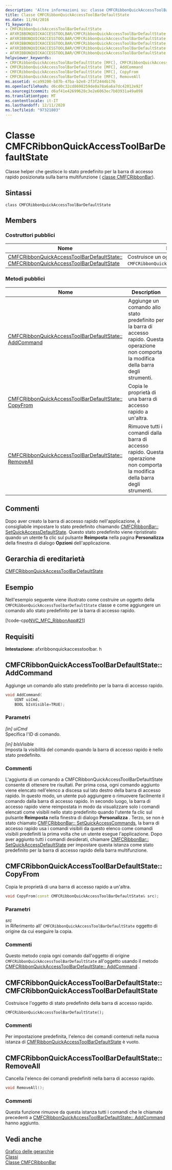 ```yaml
---
description: 'Altre informazioni su: classe CMFCRibbonQuickAccessToolBarDefaultState'
title: Classe CMFCRibbonQuickAccessToolBarDefaultState
ms.date: 11/04/2016
f1_keywords:
- CMFCRibbonQuickAccessToolBarDefaultState
- AFXRIBBONQUICKACCESSTOOLBAR/CMFCRibbonQuickAccessToolBarDefaultState
- AFXRIBBONQUICKACCESSTOOLBAR/CMFCRibbonQuickAccessToolBarDefaultState::CMFCRibbonQuickAccessToolBarDefaultState
- AFXRIBBONQUICKACCESSTOOLBAR/CMFCRibbonQuickAccessToolBarDefaultState::AddCommand
- AFXRIBBONQUICKACCESSTOOLBAR/CMFCRibbonQuickAccessToolBarDefaultState::CopyFrom
- AFXRIBBONQUICKACCESSTOOLBAR/CMFCRibbonQuickAccessToolBarDefaultState::RemoveAll
helpviewer_keywords:
- CMFCRibbonQuickAccessToolBarDefaultState [MFC], CMFCRibbonQuickAccessToolBarDefaultState
- CMFCRibbonQuickAccessToolBarDefaultState [MFC], AddCommand
- CMFCRibbonQuickAccessToolBarDefaultState [MFC], CopyFrom
- CMFCRibbonQuickAccessToolBarDefaultState [MFC], RemoveAll
ms.assetid: eca99200-b87b-47ba-b2e8-2f3f2444b176
ms.openlocfilehash: d6cd0c32cd8698259de0a78a6a6a7dc42012e92f
ms.sourcegitcommit: d6af41e42699628c3e2e6063ec7b03931a49a098
ms.translationtype: MT
ms.contentlocale: it-IT
ms.lasthandoff: 12/11/2020
ms.locfileid: "97321803"
---
```

# <a name="cmfcribbonquickaccesstoolbardefaultstate-class"></a>Classe CMFCRibbonQuickAccessToolBarDefaultState

Classe helper che gestisce lo stato predefinito per la barra di accesso rapido posizionata sulla barra multifunzione ( [classe CMFCRibbonBar](../../mfc/reference/cmfcribbonbar-class.md)).

## <a name="syntax"></a>Sintassi

```
class CMFCRibbonQuickAccessToolBarDefaultState
```

## <a name="members"></a>Members

### <a name="public-constructors"></a>Costruttori pubblici

|Nome|Description|
|----------|-----------------|
|[CMFCRibbonQuickAccessToolBarDefaultState:: CMFCRibbonQuickAccessToolBarDefaultState](#cmfcribbonquickaccesstoolbardefaultstate)|Costruisce un oggetto `CMFCRibbonQuickAccessToolbarDefaultState`.|

### <a name="public-methods"></a>Metodi pubblici

|Nome|Description|
|----------|-----------------|
|[CMFCRibbonQuickAccessToolBarDefaultState:: AddCommand](#addcommand)|Aggiunge un comando allo stato predefinito per la barra di accesso rapido. Questa operazione non comporta la modifica della barra degli strumenti.|
|[CMFCRibbonQuickAccessToolBarDefaultState:: CopyFrom](#copyfrom)|Copia le proprietà di una barra di accesso rapido a un'altra.|
|[CMFCRibbonQuickAccessToolBarDefaultState:: RemoveAll](#removeall)|Rimuove tutti i comandi dalla barra di accesso rapido. Questa operazione non comporta la modifica della barra degli strumenti.|

## <a name="remarks"></a>Commenti

Dopo aver creato la barra di accesso rapido nell'applicazione, è consigliabile impostare lo stato predefinito chiamando [CMFCRibbonBar:: SetQuickAccessDefaultState](../../mfc/reference/cmfcribbonbar-class.md#setquickaccessdefaultstate). Questo stato predefinito viene ripristinato quando un utente fa clic sul pulsante **Reimposta** nella pagina **Personalizza** della finestra di dialogo **Opzioni** dell'applicazione.

## <a name="inheritance-hierarchy"></a>Gerarchia di ereditarietà

[CMFCRibbonQuickAccessToolBarDefaultState](../../mfc/reference/cmfcribbonquickaccesstoolbardefaultstate-class.md)

## <a name="example"></a>Esempio

Nell'esempio seguente viene illustrato come costruire un oggetto della `CMFCRibbonQuickAccessToolbarDefaultState` classe e come aggiungere un comando allo stato predefinito per la barra di accesso rapido.

[!code-cpp[NVC_MFC_RibbonApp#21](../../mfc/reference/codesnippet/cpp/cmfcribbonquickaccesstoolbardefaultstate-class_1.cpp)]

## <a name="requirements"></a>Requisiti

**Intestazione:** afxribbonquickaccesstoolbar. h

## <a name="cmfcribbonquickaccesstoolbardefaultstateaddcommand"></a><a name="addcommand"></a> CMFCRibbonQuickAccessToolBarDefaultState:: AddCommand

Aggiunge un comando allo stato predefinito per la barra di accesso rapido.

```cpp
void AddCommand(
    UINT uiCmd,
    BOOL bIsVisible=TRUE);
```

### <a name="parameters"></a>Parametri

*[in] uiCmd*<br/>
Specifica l'ID di comando.

*[in] bIsVisible*<br/>
Imposta la visibilità del comando quando la barra di accesso rapido è nello stato predefinito.

### <a name="remarks"></a>Commenti

L'aggiunta di un comando a CMFCRibbonQuickAccessToolBarDefaultState consente di ottenere tre risultati. Per prima cosa, ogni comando aggiunto viene elencato nell'elenco a discesa sul lato destro della barra di accesso rapido. In questo modo, un utente può aggiungere o rimuovere facilmente il comando dalla barra di accesso rapido. In secondo luogo, la barra di accesso rapido viene reimpostata in modo da visualizzare solo i comandi elencati come visibili nello stato predefinito quando l'utente fa clic sul pulsante **Reimposta** nella finestra di dialogo **Personalizza** . Terzo, se non è stato chiamato [CMFCRibbonBar:: SetQuickAccessCommands](../../mfc/reference/cmfcribbonbar-class.md#setquickaccesscommands), la barra di accesso rapido usa i comandi visibili da questo elenco come comandi visibili predefiniti la prima volta che un utente esegue l'applicazione. Dopo aver aggiunto tutti i comandi desiderati, chiamare [CMFCRibbonBar:: SetQuickAccessDefaultState](../../mfc/reference/cmfcribbonbar-class.md#setquickaccessdefaultstate) per impostare questa istanza come stato predefinito per la barra di accesso rapido della barra multifunzione.

## <a name="cmfcribbonquickaccesstoolbardefaultstatecopyfrom"></a><a name="copyfrom"></a> CMFCRibbonQuickAccessToolBarDefaultState:: CopyFrom

Copia le proprietà di una barra di accesso rapido a un'altra.

```cpp
void CopyFrom(const CMFCRibbonQuickAccessToolBarDefaultState& src);
```

### <a name="parameters"></a>Parametri

*src*<br/>
in Riferimento all' `CMFCRibbonQuickAccessToolBarDefaultState` oggetto di origine da cui eseguire la copia.

### <a name="remarks"></a>Commenti

Questo metodo copia ogni comando dall'oggetto di origine `CMFCRibbonQuickAccessToolBarDefaultState` all'oggetto usando il metodo [CMFCRibbonQuickAccessToolBarDefaultState:: AddCommand](#addcommand) .

## <a name="cmfcribbonquickaccesstoolbardefaultstatecmfcribbonquickaccesstoolbardefaultstate"></a><a name="cmfcribbonquickaccesstoolbardefaultstate"></a> CMFCRibbonQuickAccessToolBarDefaultState:: CMFCRibbonQuickAccessToolBarDefaultState

Costruisce l'oggetto di stato predefinito della barra di accesso rapido.

```
CMFCRibbonQuickAccessToolBarDefaultState();
```

### <a name="remarks"></a>Commenti

Per impostazione predefinita, l'elenco dei comandi contenuti nella nuova istanza di [CMFRibbonQuickAccessToolBarDefaultState](../../mfc/reference/cmfcribbonquickaccesstoolbardefaultstate-class.md) è vuoto.

## <a name="cmfcribbonquickaccesstoolbardefaultstateremoveall"></a><a name="removeall"></a> CMFCRibbonQuickAccessToolBarDefaultState:: RemoveAll

Cancella l'elenco dei comandi predefiniti nella barra di accesso rapido.

```cpp
void RemoveAll();
```

### <a name="remarks"></a>Commenti

Questa funzione rimuove da questa istanza tutti i comandi che le chiamate precedenti a [CMFCRibbonQuickAccessToolBarDefaultState:: AddCommand](#addcommand) hanno aggiunto.

## <a name="see-also"></a>Vedi anche

[Grafico delle gerarchie](../../mfc/hierarchy-chart.md)<br/>
[Classi](../../mfc/reference/mfc-classes.md)<br/>
[Classe CMFCRibbonBar](../../mfc/reference/cmfcribbonbar-class.md)
